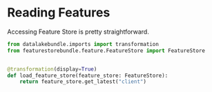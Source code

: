 # Reading Features

Accessing Feature Store is pretty straightforward.

```python
from datalakebundle.imports import transformation
from featurestorebundle.feature.FeatureStore import FeatureStore


@transformation(display=True)
def load_feature_store(feature_store: FeatureStore):
    return feature_store.get_latest("client")
```
